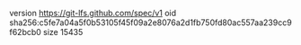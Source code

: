 version https://git-lfs.github.com/spec/v1
oid sha256:c5fe7a04a5f0b53105f45f09a2e8076a2d1fb750fd80ac557aa239cc9f62bcb0
size 15435

